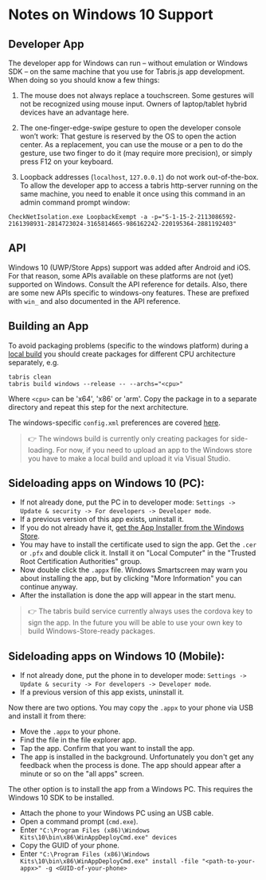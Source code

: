 ---
---
# Notes on Windows 10 Support

## Developer App

The developer app for Windows can run – without emulation or Windows SDK – on the same machine that you use for Tabris.js app development. When doing so you should know a few things:

1. The mouse does not always replace a touchscreen. Some gestures will not be recognized using mouse input. Owners of laptop/tablet hybrid devices have an advantage here.

2. The one-finger-edge-swipe gesture to open the developer console won’t work: That gesture is reserved by the OS to open the action center. As a replacement, you can use the mouse or a pen to do the gesture, use two finger to do it (may require more precision), or simply press F12 on your keyboard.

3. Loopback addresses (`localhost`, `127.0.0.1`) do not work out-of-the-box. To allow the developer app to access a tabris http-server running on the same machine, you need to enable it once using this command in an admin command prompt window:

`CheckNetIsolation.exe LoopbackExempt -a -p="S-1-15-2-2113086592-2161398931-2814723024-3165814665-986162242-220195364-2881192403"`


## API

Windows 10 (UWP/Store Apps) support was added after Android and iOS. For that reason, some APIs available on these platforms are not (yet) supported on Windows. Consult the API reference for details. Also, there are some new APIs specific to windows-ony features. These are prefixed with `win_` and also documented in the API reference.

## Building an App

To avoid packaging problems (specific to the windows platform) during a [local build]((./build.md)) you should create packages for different CPU architecture separately, e.g.

```
tabris clean
tabris build windows --release -- --archs="<cpu>"
```

Where `<cpu>` can be 'x64', 'x86' or 'arm'. Copy the package in to a separate directory and repeat this step for the next architecture.

The windows-specific `config.xml` preferences are covered [here](./build.html#windows-specific-preferences).

> :point_right: The windows build is currently only creating packages for side-loading. For now, if you need to upload an app to the Windows store you have to make a local build and upload it via Visual Studio.


## Sideloading apps on Windows 10 (PC):

 - If not already done, put the PC in to developer mode: `Settings -> Update & security -> For developers -> Developer mode`.
 - If a previous version of this app exists, uninstall it.
 - If you do not already have it, [get the App Installer from the Windows Store](https://www.microsoft.com/store/apps/9nblggh4nns1).
 - You may have to install the certificate used to sign the app. Get the `.cer` or `.pfx` and double click it. Install it on "Local Computer" in the "Trusted Root Certification Authorities" group.
 - Now double click the `.appx` file. Windows Smartscreen may warn you about installing the app, but by clicking "More Information" you can continue anyway.
 - After the installation is done the app will appear in the start menu.

> :point_right: The tabris build service currently always uses the cordova key to sign the app. In the future you will be able to use your own key to build Windows-Store-ready packages.


## Sideloading apps on Windows 10 (Mobile):

 - If not already done, put the phone in to developer mode: `Settings -> Update & security -> For developers -> Developer mode`.
 - If a previous version of this app exists, uninstall it.

Now there are two options. You may copy the `.appx` to your phone via USB and install it from there:
 - Move the `.appx` to your phone.
 - Find the file in the file explorer app.
 - Tap the app. Confirm that you want to install the app.
 - The app is installed in the background. Unfortunately you don't get any feedback when the process is done. The app should appear after a minute or so on the "all apps" screen.

The other option is to install the app from a Windows PC. This requires the Windows 10 SDK to be installed.
 - Attach the phone to your Windows PC using an USB cable.
 - Open a command prompt (`cmd.exe`).
 - Enter `"C:\Program Files (x86)\Windows Kits\10\bin\x86\WinAppDeployCmd.exe" devices`
 - Copy the GUID of your phone.
 - Enter `"C:\Program Files (x86)\Windows Kits\10\bin\x86\WinAppDeployCmd.exe" install -file "<path-to-your-appx>" -g <GUID-of-your-phone>`
